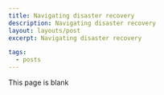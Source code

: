 ```yaml
---
title: Navigating disaster recovery
description: Navigating disaster recovery
layout: layouts/post
excerpt: Navigating disaster recovery

tags:
  - posts
---
```


This page is blank
